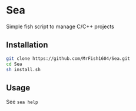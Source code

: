 # Sea
Simple fish script to manage C/C++ projects

## Installation
```bash
git clone https://github.com/MrFish1604/Sea.git
cd Sea
sh install.sh
```

## Usage
See `sea help`
